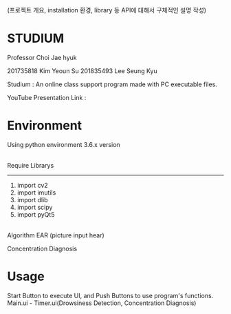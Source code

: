 (프로젝트 개요, installation 환경, library 등 API에 대해서 구체적인 설명 작성)

# STUDIUM
Professor Choi Jae hyuk 

201735818 Kim Yeoun Su
201835493 Lee Seung Kyu


Studium : 
An online class support program made with PC executable files.

YouTube Presentation Link : 

# Environment
Using python environment 3.6.x version

<br> Require Librarys
***
1. import cv2
2. import imutils
3. import dlib
4. import scipy
5. import pyQt5


<br> Algorithm
EAR
(picture input hear)

Concentration Diagnosis


# Usage
Start Button to execute UI, and Push Buttons to use program's functions.
Main.ui - Timer.ui(Drowsiness Detection, Concentration Diagnosis)


